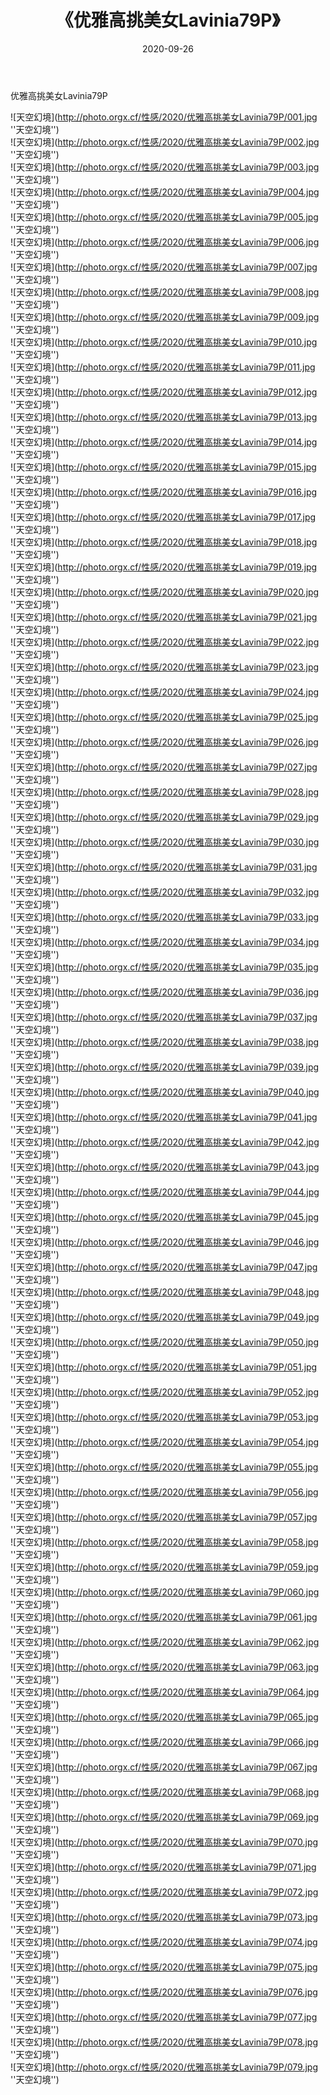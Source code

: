 ﻿---
layout: post
title:  《优雅高挑美女Lavinia79P》
date:   2020-09-26
img: http://photo.orgx.cf/性感/2020/优雅高挑美女Lavinia79P/000.jpg
categories: [美女, 性感, 泳衣]
---

优雅高挑美女Lavinia79P



![天空幻境](http://photo.orgx.cf/性感/2020/优雅高挑美女Lavinia79P/001.jpg ''天空幻境'') <br>
![天空幻境](http://photo.orgx.cf/性感/2020/优雅高挑美女Lavinia79P/002.jpg ''天空幻境'') <br>
![天空幻境](http://photo.orgx.cf/性感/2020/优雅高挑美女Lavinia79P/003.jpg ''天空幻境'') <br>
![天空幻境](http://photo.orgx.cf/性感/2020/优雅高挑美女Lavinia79P/004.jpg ''天空幻境'') <br>
![天空幻境](http://photo.orgx.cf/性感/2020/优雅高挑美女Lavinia79P/005.jpg ''天空幻境'') <br>
![天空幻境](http://photo.orgx.cf/性感/2020/优雅高挑美女Lavinia79P/006.jpg ''天空幻境'') <br>
![天空幻境](http://photo.orgx.cf/性感/2020/优雅高挑美女Lavinia79P/007.jpg ''天空幻境'') <br>
![天空幻境](http://photo.orgx.cf/性感/2020/优雅高挑美女Lavinia79P/008.jpg ''天空幻境'') <br>
![天空幻境](http://photo.orgx.cf/性感/2020/优雅高挑美女Lavinia79P/009.jpg ''天空幻境'') <br>
![天空幻境](http://photo.orgx.cf/性感/2020/优雅高挑美女Lavinia79P/010.jpg ''天空幻境'') <br>
![天空幻境](http://photo.orgx.cf/性感/2020/优雅高挑美女Lavinia79P/011.jpg ''天空幻境'') <br>
![天空幻境](http://photo.orgx.cf/性感/2020/优雅高挑美女Lavinia79P/012.jpg ''天空幻境'') <br>
![天空幻境](http://photo.orgx.cf/性感/2020/优雅高挑美女Lavinia79P/013.jpg ''天空幻境'') <br>
![天空幻境](http://photo.orgx.cf/性感/2020/优雅高挑美女Lavinia79P/014.jpg ''天空幻境'') <br>
![天空幻境](http://photo.orgx.cf/性感/2020/优雅高挑美女Lavinia79P/015.jpg ''天空幻境'') <br>
![天空幻境](http://photo.orgx.cf/性感/2020/优雅高挑美女Lavinia79P/016.jpg ''天空幻境'') <br>
![天空幻境](http://photo.orgx.cf/性感/2020/优雅高挑美女Lavinia79P/017.jpg ''天空幻境'') <br>
![天空幻境](http://photo.orgx.cf/性感/2020/优雅高挑美女Lavinia79P/018.jpg ''天空幻境'') <br>
![天空幻境](http://photo.orgx.cf/性感/2020/优雅高挑美女Lavinia79P/019.jpg ''天空幻境'') <br>
![天空幻境](http://photo.orgx.cf/性感/2020/优雅高挑美女Lavinia79P/020.jpg ''天空幻境'') <br>
![天空幻境](http://photo.orgx.cf/性感/2020/优雅高挑美女Lavinia79P/021.jpg ''天空幻境'') <br>
![天空幻境](http://photo.orgx.cf/性感/2020/优雅高挑美女Lavinia79P/022.jpg ''天空幻境'') <br>
![天空幻境](http://photo.orgx.cf/性感/2020/优雅高挑美女Lavinia79P/023.jpg ''天空幻境'') <br>
![天空幻境](http://photo.orgx.cf/性感/2020/优雅高挑美女Lavinia79P/024.jpg ''天空幻境'') <br>
![天空幻境](http://photo.orgx.cf/性感/2020/优雅高挑美女Lavinia79P/025.jpg ''天空幻境'') <br>
![天空幻境](http://photo.orgx.cf/性感/2020/优雅高挑美女Lavinia79P/026.jpg ''天空幻境'') <br>
![天空幻境](http://photo.orgx.cf/性感/2020/优雅高挑美女Lavinia79P/027.jpg ''天空幻境'') <br>
![天空幻境](http://photo.orgx.cf/性感/2020/优雅高挑美女Lavinia79P/028.jpg ''天空幻境'') <br>
![天空幻境](http://photo.orgx.cf/性感/2020/优雅高挑美女Lavinia79P/029.jpg ''天空幻境'') <br>
![天空幻境](http://photo.orgx.cf/性感/2020/优雅高挑美女Lavinia79P/030.jpg ''天空幻境'') <br>
![天空幻境](http://photo.orgx.cf/性感/2020/优雅高挑美女Lavinia79P/031.jpg ''天空幻境'') <br>
![天空幻境](http://photo.orgx.cf/性感/2020/优雅高挑美女Lavinia79P/032.jpg ''天空幻境'') <br>
![天空幻境](http://photo.orgx.cf/性感/2020/优雅高挑美女Lavinia79P/033.jpg ''天空幻境'') <br>
![天空幻境](http://photo.orgx.cf/性感/2020/优雅高挑美女Lavinia79P/034.jpg ''天空幻境'') <br>
![天空幻境](http://photo.orgx.cf/性感/2020/优雅高挑美女Lavinia79P/035.jpg ''天空幻境'') <br>
![天空幻境](http://photo.orgx.cf/性感/2020/优雅高挑美女Lavinia79P/036.jpg ''天空幻境'') <br>
![天空幻境](http://photo.orgx.cf/性感/2020/优雅高挑美女Lavinia79P/037.jpg ''天空幻境'') <br>
![天空幻境](http://photo.orgx.cf/性感/2020/优雅高挑美女Lavinia79P/038.jpg ''天空幻境'') <br>
![天空幻境](http://photo.orgx.cf/性感/2020/优雅高挑美女Lavinia79P/039.jpg ''天空幻境'') <br>
![天空幻境](http://photo.orgx.cf/性感/2020/优雅高挑美女Lavinia79P/040.jpg ''天空幻境'') <br>
![天空幻境](http://photo.orgx.cf/性感/2020/优雅高挑美女Lavinia79P/041.jpg ''天空幻境'') <br>
![天空幻境](http://photo.orgx.cf/性感/2020/优雅高挑美女Lavinia79P/042.jpg ''天空幻境'') <br>
![天空幻境](http://photo.orgx.cf/性感/2020/优雅高挑美女Lavinia79P/043.jpg ''天空幻境'') <br>
![天空幻境](http://photo.orgx.cf/性感/2020/优雅高挑美女Lavinia79P/044.jpg ''天空幻境'') <br>
![天空幻境](http://photo.orgx.cf/性感/2020/优雅高挑美女Lavinia79P/045.jpg ''天空幻境'') <br>
![天空幻境](http://photo.orgx.cf/性感/2020/优雅高挑美女Lavinia79P/046.jpg ''天空幻境'') <br>
![天空幻境](http://photo.orgx.cf/性感/2020/优雅高挑美女Lavinia79P/047.jpg ''天空幻境'') <br>
![天空幻境](http://photo.orgx.cf/性感/2020/优雅高挑美女Lavinia79P/048.jpg ''天空幻境'') <br>
![天空幻境](http://photo.orgx.cf/性感/2020/优雅高挑美女Lavinia79P/049.jpg ''天空幻境'') <br>
![天空幻境](http://photo.orgx.cf/性感/2020/优雅高挑美女Lavinia79P/050.jpg ''天空幻境'') <br>
![天空幻境](http://photo.orgx.cf/性感/2020/优雅高挑美女Lavinia79P/051.jpg ''天空幻境'') <br>
![天空幻境](http://photo.orgx.cf/性感/2020/优雅高挑美女Lavinia79P/052.jpg ''天空幻境'') <br>
![天空幻境](http://photo.orgx.cf/性感/2020/优雅高挑美女Lavinia79P/053.jpg ''天空幻境'') <br>
![天空幻境](http://photo.orgx.cf/性感/2020/优雅高挑美女Lavinia79P/054.jpg ''天空幻境'') <br>
![天空幻境](http://photo.orgx.cf/性感/2020/优雅高挑美女Lavinia79P/055.jpg ''天空幻境'') <br>
![天空幻境](http://photo.orgx.cf/性感/2020/优雅高挑美女Lavinia79P/056.jpg ''天空幻境'') <br>
![天空幻境](http://photo.orgx.cf/性感/2020/优雅高挑美女Lavinia79P/057.jpg ''天空幻境'') <br>
![天空幻境](http://photo.orgx.cf/性感/2020/优雅高挑美女Lavinia79P/058.jpg ''天空幻境'') <br>
![天空幻境](http://photo.orgx.cf/性感/2020/优雅高挑美女Lavinia79P/059.jpg ''天空幻境'') <br>
![天空幻境](http://photo.orgx.cf/性感/2020/优雅高挑美女Lavinia79P/060.jpg ''天空幻境'') <br>
![天空幻境](http://photo.orgx.cf/性感/2020/优雅高挑美女Lavinia79P/061.jpg ''天空幻境'') <br>
![天空幻境](http://photo.orgx.cf/性感/2020/优雅高挑美女Lavinia79P/062.jpg ''天空幻境'') <br>
![天空幻境](http://photo.orgx.cf/性感/2020/优雅高挑美女Lavinia79P/063.jpg ''天空幻境'') <br>
![天空幻境](http://photo.orgx.cf/性感/2020/优雅高挑美女Lavinia79P/064.jpg ''天空幻境'') <br>
![天空幻境](http://photo.orgx.cf/性感/2020/优雅高挑美女Lavinia79P/065.jpg ''天空幻境'') <br>
![天空幻境](http://photo.orgx.cf/性感/2020/优雅高挑美女Lavinia79P/066.jpg ''天空幻境'') <br>
![天空幻境](http://photo.orgx.cf/性感/2020/优雅高挑美女Lavinia79P/067.jpg ''天空幻境'') <br>
![天空幻境](http://photo.orgx.cf/性感/2020/优雅高挑美女Lavinia79P/068.jpg ''天空幻境'') <br>
![天空幻境](http://photo.orgx.cf/性感/2020/优雅高挑美女Lavinia79P/069.jpg ''天空幻境'') <br>
![天空幻境](http://photo.orgx.cf/性感/2020/优雅高挑美女Lavinia79P/070.jpg ''天空幻境'') <br>
![天空幻境](http://photo.orgx.cf/性感/2020/优雅高挑美女Lavinia79P/071.jpg ''天空幻境'') <br>
![天空幻境](http://photo.orgx.cf/性感/2020/优雅高挑美女Lavinia79P/072.jpg ''天空幻境'') <br>
![天空幻境](http://photo.orgx.cf/性感/2020/优雅高挑美女Lavinia79P/073.jpg ''天空幻境'') <br>
![天空幻境](http://photo.orgx.cf/性感/2020/优雅高挑美女Lavinia79P/074.jpg ''天空幻境'') <br>
![天空幻境](http://photo.orgx.cf/性感/2020/优雅高挑美女Lavinia79P/075.jpg ''天空幻境'') <br>
![天空幻境](http://photo.orgx.cf/性感/2020/优雅高挑美女Lavinia79P/076.jpg ''天空幻境'') <br>
![天空幻境](http://photo.orgx.cf/性感/2020/优雅高挑美女Lavinia79P/077.jpg ''天空幻境'') <br>
![天空幻境](http://photo.orgx.cf/性感/2020/优雅高挑美女Lavinia79P/078.jpg ''天空幻境'') <br>
![天空幻境](http://photo.orgx.cf/性感/2020/优雅高挑美女Lavinia79P/079.jpg ''天空幻境'') <br>
